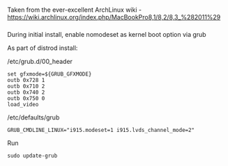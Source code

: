 ###
Taken from the ever-excellent ArchLinux wiki - https://wiki.archlinux.org/index.php/MacBookPro8,1/8,2/8,3_%282011%29
###
During initial install, enable nomodeset as kernel boot option via grub

As part of distrod install:

/etc/grub.d/00_header

    set gfxmode=${GRUB_GFXMODE}
    outb 0x728 1
    outb 0x710 2
    outb 0x740 2
    outb 0x750 0
    load_video

/etc/defaults/grub

    GRUB_CMDLINE_LINUX="i915.modeset=1 i915.lvds_channel_mode=2"

Run

    sudo update-grub
